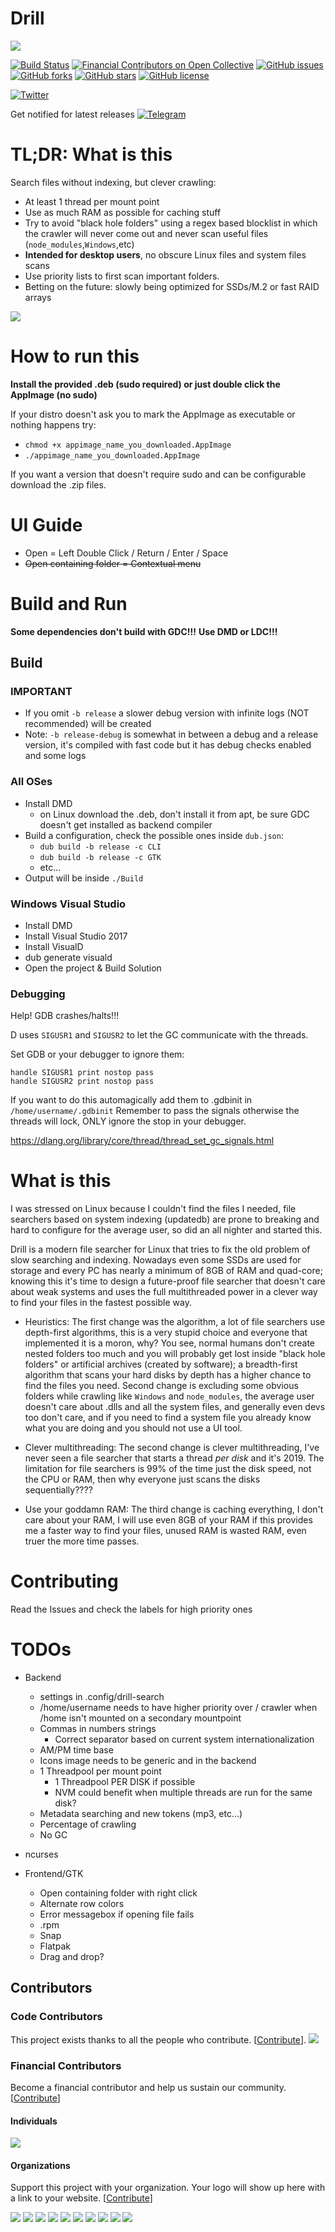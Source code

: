 # Drill

![](docs/screenshot.png)

[![Build Status](https://travis-ci.org/yatima1460/Drill.svg?branch=master)](https://travis-ci.org/yatima1460/Drill)
[![Financial Contributors on Open Collective](https://opencollective.com/Drill/all/badge.svg?label=financial+contributors)](https://opencollective.com/Drill) [![GitHub issues](https://img.shields.io/github/issues/yatima1460/Drill.svg)](https://github.com/yatima1460/Drill/issues)
[![GitHub forks](https://img.shields.io/github/forks/yatima1460/Drill.svg)](https://github.com/yatima1460/Drill/network)
[![GitHub stars](https://img.shields.io/github/stars/yatima1460/Drill.svg)](https://github.com/yatima1460/Drill/stargazers)
[![GitHub license](https://img.shields.io/github/license/yatima1460/Drill.svg)](https://github.com/yatima1460/Drill/blob/master/LICENSE)

[![Twitter](https://img.shields.io/twitter/url/https/github.com/yatima1460/Drill.svg?style=social)](https://twitter.com/intent/tweet?text=Wow:&url=https%3A%2F%2Fgithub.com%2Fyatima1460%2FDrill)

Get notified for latest releases
[![Telegram](docs/icons/telegram_icon.png?sanitize=true)](https://telegram.me/drill_search)

# TL;DR: What is this

Search files without indexing, but clever crawling:
- At least 1 thread per mount point
- Use as much RAM as possible for caching stuff
- Try to avoid "black hole folders" using a regex based blocklist in which the crawler will never come out and never scan useful files (`node_modules`,`Windows`,etc)
- **Intended for desktop users**, no obscure Linux files and system files scans
- Use priority lists to first scan important folders.
- Betting on the future: slowly being optimized for SSDs/M.2 or fast RAID arrays


![](https://raw.githubusercontent.com/yatima1460/Drill/gh-pages/screenshot.png)

# How to run this

**Install the provided .deb (sudo required) or just double click the AppImage (no sudo)**

If your distro doesn't ask you to mark the AppImage as executable or nothing happens try:
- `chmod +x appimage_name_you_downloaded.AppImage`
- `./appimage_name_you_downloaded.AppImage`

If you want a version that doesn't require sudo and can be configurable download the .zip files.

# UI Guide

- Open                    = Left Double Click / Return / Enter / Space
- ~~Open containing folder  = Contextual menu~~



# Build and Run

**Some dependencies don't build with GDC!!!**
**Use DMD or LDC!!!**


## Build

### IMPORTANT

- If you omit `-b release` a slower debug version with infinite logs (NOT recommended) will be created
- Note: `-b release-debug` is somewhat in between a debug and a release version, it's compiled with fast code but it has debug checks enabled and some logs

### All OSes

- Install DMD
    - on Linux download the .deb, don't install it from apt,
      be sure GDC doesn't get installed as backend compiler
- Build a configuration, check the possible ones inside `dub.json`:
    - `dub build -b release -c CLI`
    - `dub build -b release -c GTK` 
    - etc...
- Output will be inside `./Build`

### Windows Visual Studio

- Install DMD
- Install Visual Studio 2017
- Install VisualD
- dub generate visuald
- Open the project & Build Solution



### Debugging

Help! GDB crashes/halts!!!

D uses `SIGUSR1` and `SIGUSR2` to let the GC communicate with the threads.

Set GDB or your debugger to ignore them:

```
handle SIGUSR1 print nostop pass
handle SIGUSR2 print nostop pass
```
If you want to do this automagically add them to .gdbinit in `/home/username/.gdbinit`
Remember to pass the signals otherwise the threads will lock, ONLY ignore the stop in your debugger.

https://dlang.org/library/core/thread/thread_set_gc_signals.html

# What is this

I was stressed on Linux because I couldn't find the files I needed, file searchers based on system indexing (updatedb) are prone to breaking and hard to configure for the average user, so did an all nighter and started this.

Drill is a modern file searcher for Linux that tries to fix the old problem of slow searching and indexing.
Nowadays even some SSDs are used for storage and every PC has nearly a minimum of 8GB of RAM and quad-core;
knowing this it's time to design a future-proof file searcher that doesn't care about weak systems and uses the full multithreaded power in a clever way to find your files in the fastest possible way.

* Heuristics:
The first change was the algorithm, a lot of file searchers use depth-first algorithms, this is a very stupid choice and everyone that implemented it is a moron, why? 
You see, normal humans don't create nested folders too much and you will probably get lost inside "black hole folders" or artificial archives (created by software); a breadth-first algorithm that scans your hard disks by depth has a higher chance to find the files you need.
Second change is excluding some obvious folders while crawling like `Windows` and `node_modules`, the average user doesn't care about .dlls and all the system files, and generally even devs too don't care, and if you need to find a system file you already know what you are doing and you should not use a UI tool.

* Clever multithreading: The second change is clever multithreading, I've never seen a file searcher that starts a thread *per disk* and it's 2019. The limitation for file searchers is 99% of the time just the disk speed, not the CPU or RAM, then why everyone just scans the disks sequentially????

* Use your goddamn RAM: The third change is caching everything, I don't care about your RAM, I will use even 8GB of your RAM if this provides me a faster way to find your files, unused RAM is wasted RAM, even truer the more time passes.

# Contributing
Read the Issues and check the labels for high priority ones

# TODOs

- Backend
    - settings in .config/drill-search
    - /home/username needs to have higher priority over / crawler when /home isn't mounted on a secondary mountpoint
    - Commas in numbers strings
        - Correct separator based on current system internationalization
    - AM/PM time base
    - Icons image needs to be generic and in the backend
    - 1 Threadpool per mount point
        - 1 Threadpool PER DISK if possible
        - NVM could benefit when multiple threads are run for the same disk?
    - Metadata searching and new tokens (mp3, etc...)
    - Percentage of crawling
    - No GC

- ncurses

- Frontend/GTK
    - Open containing folder with right click 
    - Alternate row colors
    - Error messagebox if opening file fails
    - .rpm
    - Snap
    - Flatpak
    - Drag and drop?


## Contributors

### Code Contributors

This project exists thanks to all the people who contribute. [[Contribute](CONTRIBUTING.md)].
<a href="https://github.com/yatima1460/Drill/graphs/contributors"><img src="https://opencollective.com/Drill/contributors.svg?width=890&button=false" /></a>

### Financial Contributors

Become a financial contributor and help us sustain our community. [[Contribute](https://opencollective.com/Drill/contribute)]

#### Individuals

<a href="https://opencollective.com/Drill"><img src="https://opencollective.com/Drill/individuals.svg?width=890"></a>

#### Organizations

Support this project with your organization. Your logo will show up here with a link to your website. [[Contribute](https://opencollective.com/Drill/contribute)]

<a href="https://opencollective.com/Drill/organization/0/website"><img src="https://opencollective.com/Drill/organization/0/avatar.svg"></a>
<a href="https://opencollective.com/Drill/organization/1/website"><img src="https://opencollective.com/Drill/organization/1/avatar.svg"></a>
<a href="https://opencollective.com/Drill/organization/2/website"><img src="https://opencollective.com/Drill/organization/2/avatar.svg"></a>
<a href="https://opencollective.com/Drill/organization/3/website"><img src="https://opencollective.com/Drill/organization/3/avatar.svg"></a>
<a href="https://opencollective.com/Drill/organization/4/website"><img src="https://opencollective.com/Drill/organization/4/avatar.svg"></a>
<a href="https://opencollective.com/Drill/organization/5/website"><img src="https://opencollective.com/Drill/organization/5/avatar.svg"></a>
<a href="https://opencollective.com/Drill/organization/6/website"><img src="https://opencollective.com/Drill/organization/6/avatar.svg"></a>
<a href="https://opencollective.com/Drill/organization/7/website"><img src="https://opencollective.com/Drill/organization/7/avatar.svg"></a>
<a href="https://opencollective.com/Drill/organization/8/website"><img src="https://opencollective.com/Drill/organization/8/avatar.svg"></a>
<a href="https://opencollective.com/Drill/organization/9/website"><img src="https://opencollective.com/Drill/organization/9/avatar.svg"></a>

